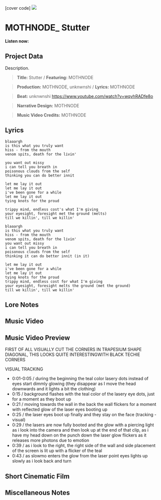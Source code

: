 [cover code] ![](57175019_319474918741616_8502199518755923887_n.jpg)

# MOTHNODE_ Stutter

**Listen now:** 

## Project Data

Description.

> **Title:** Stutter / **Featuring:** MOTHNODE

> **Production:** MOTHNODE, unknwnshi / **Lyrics:** MOTHNODE

> **Beat:** unknwnshi https://www.youtube.com/watch?v=wqvhRADfe8o

> **Narrative Design:** MOTHNODE

> **Music Video Credits:** MOTHNODE

## Lyrics

```
blaaargh
is this what you truly want
hiss - from the mouth
venom spits, death for the livin'

you want out missy
i can tell you breath in
poisonous clouds from the self
thinking you can do better innit

let me lay it out 
let me lay it out 
i've been gone for a while
let me lay it out
tying knots for the proud

trippy mind, endless cost's what I'm giving
your eyesight, foresight met the ground (melts)
till we killin', till we killin'

blaaargh
is this what you truly want
hiss - from the mouth
venom spits, death for the livin'
you want out missy
i can tell you breath in
poisonous clouds from the self
thinking it can do better innit (in it)

let me lay it out 
i've been gone for a while
let me lay it out
tying knots for the proud
trippy mind, endless cost for what I'm giving
your eyesight, foresight melts the ground (met the ground)
till we killin', till we killin'

```

## Lore Notes


## Music Video


## Music Video Preview

FIRST OF ALL VISUALLY CUT THE CORNERS IN TRAPESIUM SHAPE DIAGONAL, THIS LOOKS QUITE INTERESTINGWITH BLACK TECHIE CORNERS

VISUAL TRACKING

- 0:01-0:05 / during the beginning the teal color lasery dots instead of eyes start dimmly glowing (they disappear as I move the head downwards and it lights a bit the clothing)
- 0:15 / background flashes with the teal color of the lasery eye dots, just for a moment as they boot up
- 0:21 / moving towards the wall in the back the wall flickers for a moment with reflected glow of the laser eyes booting up
- 0:25 / the laser eyes boot up finally and they stay on the face (tracking - visual)
- 0:29 / the lasers are now fully booted and the glow with a piercing light as i look into the camera and then look up at the end of that clip, as i have my head down on the punch down the laser glow flickers as it releases more photons due to emotion
- 0:39 / as i look to the right, the right side of the wall and side placement of the screen is lit up with a flicker of the teal
- 0:43 / as slowmo enters the glow from the laser point eyes lights up slowly as i look back and turn

## Short Cinematic Film

## Miscellaneous Notes
